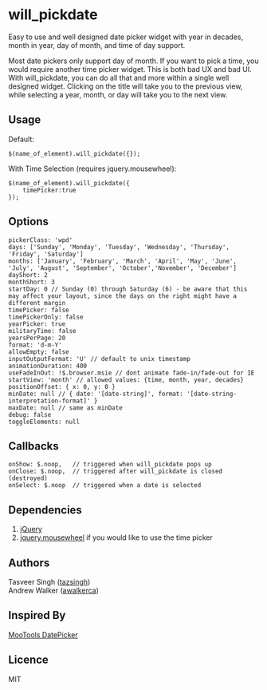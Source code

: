 will_pickdate
=============

Easy to use and well designed date picker widget with year in decades, month in year, day of month, and time of day support.


Most date pickers only support day of month. If you want to pick a time, you would require another time picker widget. This is both bad UX and bad UI.
With will_pickdate, you can do all that and more within a single well designed widget.
Clicking on the title will take you to the previous view, while selecting a year, month, or day will take you to the next view.

Usage
-----
Default:

    $(name_of_element).will_pickdate({});

With Time Selection (requires jquery.mousewheel):

    $(name_of_element).will_pickdate({
        timePicker:true
    });
    
Options
----------

    pickerClass: 'wpd'
    days: ['Sunday', 'Monday', 'Tuesday', 'Wednesday', 'Thursday', 'Friday', 'Saturday']
    months: ['January', 'February', 'March', 'April', 'May', 'June', 'July', 'August', 'September', 'October','November', 'December']
    dayShort: 2
    monthShort: 3
    startDay: 0 // Sunday (0) through Saturday (6) - be aware that this may affect your layout, since the days on the right might have a different margin
    timePicker: false
    timePickerOnly: false
    yearPicker: true
    militaryTime: false
    yearsPerPage: 20
    format: 'd-m-Y'
    allowEmpty: false
    inputOutputFormat: 'U' // default to unix timestamp
    animationDuration: 400
    useFadeInOut: !$.browser.msie // dont animate fade-in/fade-out for IE
    startView: 'month' // allowed values: {time, month, year, decades}
    positionOffset: { x: 0, y: 0 }
    minDate: null // { date: '[date-string]', format: '[date-string-interpretation-format]' }
    maxDate: null // same as minDate
    debug: false
    toggleElements: null

Callbacks
------

    onShow: $.noop,   // triggered when will_pickdate pops up
    onClose: $.noop,  // triggered after will_pickdate is closed (destroyed)
    onSelect: $.noop  // triggered when a date is selected


Dependencies
------------
1. [jQuery](http://jquery.com/ "jQuery")
2. [jquery.mousewheel](https://github.com/brandonaaron/jquery-mousewheel "jquery.mousewheel") if you would like to use the time picker


Authors
-------
Tasveer Singh ([tazsingh](http://github.com/tazsingh "tazsingh"))  
Andrew Walker ([awalkerca](http://github.com/awalkerca "awalkerca"))

Inspired By
-----------
[MooTools DatePicker](https://github.com/monkeyphysics/mootools-datepicker "MooTools DatePicker")

Licence
-------
MIT